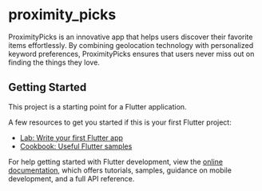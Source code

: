 # proximity_picks

ProximityPicks is an innovative app that helps users discover their favorite items effortlessly. 
By combining geolocation technology with personalized keyword preferences, ProximityPicks ensures that users never miss out on finding the things they love.

## Getting Started

This project is a starting point for a Flutter application.

A few resources to get you started if this is your first Flutter project:

- [Lab: Write your first Flutter app](https://docs.flutter.dev/get-started/codelab)
- [Cookbook: Useful Flutter samples](https://docs.flutter.dev/cookbook)

For help getting started with Flutter development, view the
[online documentation](https://docs.flutter.dev/), which offers tutorials,
samples, guidance on mobile development, and a full API reference.
